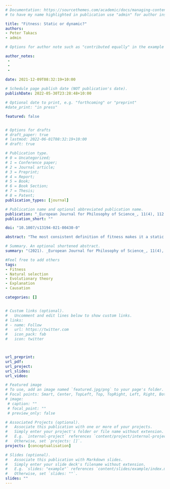 ```yaml
---
# Documentation: https://sourcethemes.com/academic/docs/managing-content/
# to have my name highlighted in publication use "admin" for author instead of Pierrick Bourrat

title: "Fitness: Static or dynamic?"
authors:
- Peter Takacs
- admin

# Options for author note such as "contributed equally" in the example below, assuming they are three authors, the third author is corresponding author.

author_notes:
 - 
 - 
 - 
 
date: 2021-12-09T08:32:19+10:00

# Schedule page publish date (NOT publication's date).
publishDate: 2022-05-30T23:28:48+10:00

# Optional date to print, e.g. "forthcoming" or "preprint"
#date_print: "in press"

featured: false


# Options for drafts
# draft_paper: true
# lastmod: 2022-06-01T08:32:19+10:00
# draft: true

# Publication type.
# 0 = Uncategorized;
# 1 = Conference paper;
# 2 = Journal article;
# 3 = Preprint;
# 4 = Report;
# 5 = Book;
# 6 = Book Section;
# 7 = Thesis;
# 8 = Patent;
publication_types: [journal]

# Publication name and optional abbreviated publication name.
publication: "_European Journal for Philosophy of Science_, 11(4), 112."
publication_short: ""

doi: "10.1007/s13194-021-00430-0"

abstract: "The most consistent definition of fitness makes it a static property of organisms. However, this is not how fitness is used in many evolutionary models. In those models, fitness is permitted to vary with an organism’s circumstances. According to this second conception, fitness is dynamic. There is consequently tension between these two conceptions of fitness. One recently proposed solution suggests resorting to conditional properties. We argue, however, that this solution is unsatisfactory. Using a very simple model, we show that it can lead to incompatible fitness values and indecision about whether selection actually occurs."

# Summary. An optional shortened abstract.
summary: "(2021). _European Journal for Philosophy of Science_, 11(4), 112."

#Feel free to add others
tags:
- Fitness
- Natural selection
- Evolutionary theory
- Explanation
- Causation

categories: []


# Custom links (optional).
#   Uncomment and edit lines below to show custom links.
# links:
# - name: Follow
#   url: https://twitter.com
#   icon_pack: fab
#   icon: twitter



url_preprint:
url_pdf:
url_project:
url_slides:
url_video:

# Featured image
# To use, add an image named `featured.jpg/png` to your page's folder. 
# Focal points: Smart, Center, TopLeft, Top, TopRight, Left, Right, BottomLeft, Bottom, BottomRight.
# image:
 # caption: ""
 # focal_point: ""
 # preview_only: false

# Associated Projects (optional).
#   Associate this publication with one or more of your projects.
#   Simply enter your project's folder or file name without extension.
#   E.g. `internal-project` references `content/project/internal-project/index.md`.
#   Otherwise, set `projects: []`.
projects: [conceptualisation]

# Slides (optional).
#   Associate this publication with Markdown slides.
#   Simply enter your slide deck's filename without extension.
#   E.g. `slides: "example"` references `content/slides/example/index.md`.
#   Otherwise, set `slides: ""`.
slides: ""
---
```




